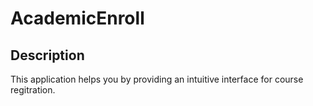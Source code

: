 # AcademicEnroll

## Description

This application helps you by providing an intuitive interface for course regitration.
